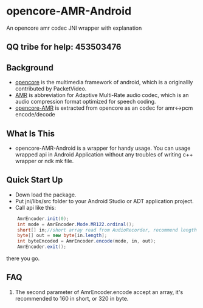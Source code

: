 opencore-AMR-Android
====================

An opencore amr codec JNI wrapper with explanation

## QQ tribe for help: 453503476

## Background
- [opencore][1] is the multimedia framework of android, which is a originallly contributed by PacketVideo.
- [AMR][2] is abbreviation for Adaptive Multi-Rate audio codec, which is an audio compression format optimized for speech coding.
- [opencore-AMR][3] is extracted from opencore as an codec for amr<->pcm encode/decode

## What Is This
- opencore-AMR-Android is a wrapper for handy usage. You can usage wrapped api in Android Application without any troubles of writing c++ wrapper or ndk mk file.

## Quick Start Up
- Down load the package.
- Put jni/libs/src folder to your Android Studio or ADT application project.
- Call api like this:

``` java
    AmrEncoder.init(0);
    int mode = AmrEncoder.Mode.MR122.ordinal();
    short[] in;//short array read from AudioRecorder, recommend length 160
    byte[] out = new byte[in.length];
    int byteEncoded = AmrEncoder.encode(mode, in, out);
    AmrEncoder.exit();
```
there you go.

## FAQ
1. The second parameter of AmrEncoder.encode accept an array, it's recommended to 160 in short, or 320 in byte.

  [1]: https://github.com/android/platform_external_opencore
  [2]: http://en.wikipedia.org/wiki/Adaptive_Multi-Rate_audio_codec
  [3]: http://opencore-amr.sourceforge.net/
